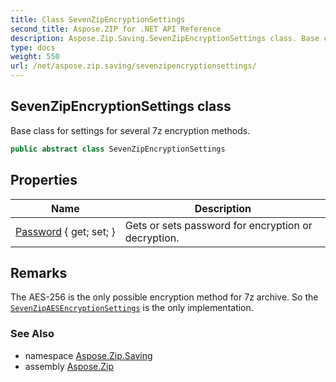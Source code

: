 ```yaml
---
title: Class SevenZipEncryptionSettings
second_title: Aspose.ZIP for .NET API Reference
description: Aspose.Zip.Saving.SevenZipEncryptionSettings class. Base class for settings for several 7z encryption methods
type: docs
weight: 550
url: /net/aspose.zip.saving/sevenzipencryptionsettings/
---
```

## SevenZipEncryptionSettings class

Base class for settings for several 7z encryption methods.

```csharp
public abstract class SevenZipEncryptionSettings
```

## Properties

| Name | Description |
| --- | --- |
| [Password](../../aspose.zip.saving/sevenzipencryptionsettings/password/) { get; set; } | Gets or sets password for encryption or decryption. |

## Remarks

The AES-256 is the only possible encryption method for 7z archive. So the [`SevenZipAESEncryptionSettings`](../sevenzipaesencryptionsettings/) is the only implementation.

### See Also

* namespace [Aspose.Zip.Saving](../../aspose.zip.saving/)
* assembly [Aspose.Zip](../../)


